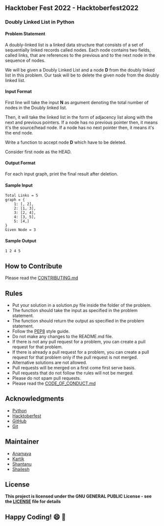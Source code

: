 ## Hacktober Fest 2022 - Hacktoberfest2022
### Doubly Linked List in Python

#### Problem Statement
A doubly-linked list is a linked data structure that consists of a set of sequentially linked records called nodes. Each node contains two fields, called links, that are references to the previous and to the next node in the sequence of nodes.

We will be given a Doubly Linked List and a node **D** from the doubly linked list in this problem. Our task will be to delete the given node from the doubly linked list.

#### Input Format
First line will take the input **N** as argument denoting the total number of nodes in the Doubly linked list.

Then, it will take the linked list in the form of adjacency list along with the next and previous pointers.
If a node has no previous pointer then, it means it's the source/head node.
If a node has no next pointer then, it means it's the end node.

Write a function to accept node **D** which have to be deleted.

Consider first node as the HEAD.

#### Output Format
For each input graph, print the final result after deletion.

#### Sample Input
```
Total Links = 5
graph = {
    1: [, 2],
    2: [1, 3],
    3: [2, 4],
    4: [3, 5],
    5: [4,]
}
Given Node = 3
```

#### Sample Output
```
1 2 4 5
```

## How to Contribute
Please read the [CONTRIBUTING.md](../../CONTRIBUTING.md)

## Rules
- Put your solution in a solution.py file inside the folder of the problem.
- The function should take the input as specified in the problem statement.
- The function should return the output as specified in the problem statement.
- Follow the [PEP8](https://www.python.org/dev/peps/pep-0008/) style guide.
- Do not make any changes to the README.md file.
- If there is not any pull request for a problem, you can create a pull request for that problem.
- If there is already a pull request for a problem, you can create a pull request for that problem only if the pull request is not merged.
- Alternative solutions are not allowed.
- Pull requests will be merged on a first come first serve basis.
- Pull requests that do not follow the rules will not be merged.
- Please do not spam pull requests.
- Please read the [CODE_OF_CONDUCT.md](../../CODE_OF_CONDUCT.md)

## Acknowledgments
- [Python](https://www.python.org/)
- [Hacktoberfest](https://hacktoberfest.digitalocean.com/)
- [GitHub](https://github.com)
- [Git](https://git-scm.com/)

## Maintainer
- [Anamaya](https://www.linkedin.com/in/anamaya1729/)
- [Kartik](https://github.com/kartik007007)
- [Shantanu](https://github.com/neutralWire)
- [Shailesh](https://github.com/ShaileshKumar007)

## License
**This project is licensed under the GNU GENERAL PUBLIC License - see the [LICENSE](../../LICENSE) file for details**

## Happy Coding! :smile: :tada:
